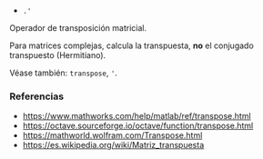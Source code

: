 * `.'`

Operador de transposición matricial.

Para matrices complejas, calcula la transpuesta, **no** el conjugado transpuesto (Hermitiano).

Véase también: `transpose`, `'`.

### Referencias

* https://www.mathworks.com/help/matlab/ref/transpose.html
* https://octave.sourceforge.io/octave/function/transpose.html
* https://mathworld.wolfram.com/Transpose.html
* https://es.wikipedia.org/wiki/Matriz_transpuesta
